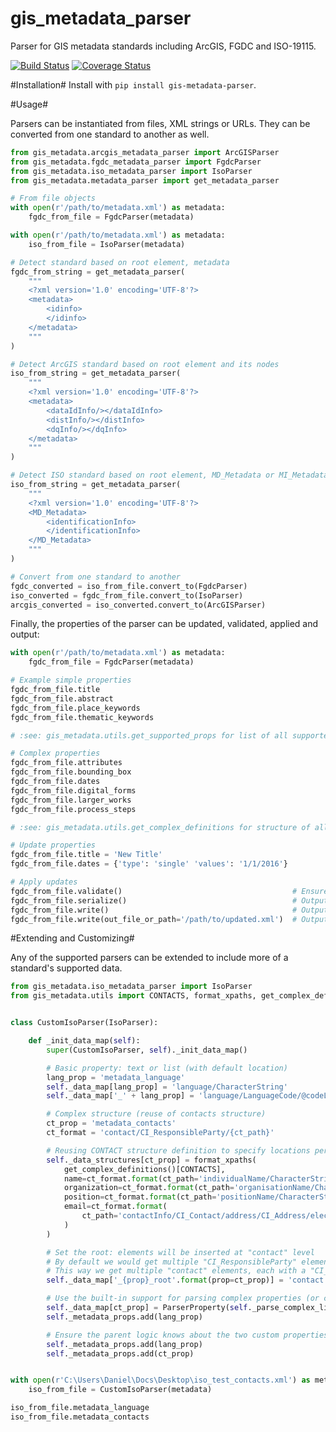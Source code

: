 # gis_metadata_parser
Parser for GIS metadata standards including ArcGIS, FGDC and ISO-19115.

[![Build Status](https://travis-ci.org/consbio/gis-metadata-parser.png?branch=master)](https://travis-ci.org/consbio/gis-metadata-parser) [![Coverage Status](https://coveralls.io/repos/github/consbio/gis-metadata-parser/badge.svg?branch=master)](https://coveralls.io/github/consbio/gis-metadata-parser?branch=master)

#Installation#
Install with `pip install gis-metadata-parser`.

#Usage#

Parsers can be instantiated from files, XML strings or URLs. They can be converted from one standard to another as well.
```python
from gis_metadata.arcgis_metadata_parser import ArcGISParser
from gis_metadata.fgdc_metadata_parser import FgdcParser
from gis_metadata.iso_metadata_parser import IsoParser
from gis_metadata.metadata_parser import get_metadata_parser

# From file objects
with open(r'/path/to/metadata.xml') as metadata:
    fgdc_from_file = FgdcParser(metadata)

with open(r'/path/to/metadata.xml') as metadata:
    iso_from_file = IsoParser(metadata)

# Detect standard based on root element, metadata
fgdc_from_string = get_metadata_parser(
    """
    <?xml version='1.0' encoding='UTF-8'?>
    <metadata>
        <idinfo>
        </idinfo>
    </metadata>
    """
)

# Detect ArcGIS standard based on root element and its nodes
iso_from_string = get_metadata_parser(
    """
    <?xml version='1.0' encoding='UTF-8'?>
    <metadata>
        <dataIdInfo/></dataIdInfo>
        <distInfo/></distInfo>
        <dqInfo/></dqInfo>
    </metadata>
    """
)

# Detect ISO standard based on root element, MD_Metadata or MI_Metadata
iso_from_string = get_metadata_parser(
    """
    <?xml version='1.0' encoding='UTF-8'?>
    <MD_Metadata>
        <identificationInfo>
        </identificationInfo>
    </MD_Metadata>
    """
)

# Convert from one standard to another
fgdc_converted = iso_from_file.convert_to(FgdcParser)
iso_converted = fgdc_from_file.convert_to(IsoParser)
arcgis_converted = iso_converted.convert_to(ArcGISParser)
```

Finally, the properties of the parser can be updated, validated, applied and output:
```python
with open(r'/path/to/metadata.xml') as metadata:
    fgdc_from_file = FgdcParser(metadata)

# Example simple properties
fgdc_from_file.title
fgdc_from_file.abstract
fgdc_from_file.place_keywords
fgdc_from_file.thematic_keywords

# :see: gis_metadata.utils.get_supported_props for list of all supported properties

# Complex properties
fgdc_from_file.attributes
fgdc_from_file.bounding_box
fgdc_from_file.dates
fgdc_from_file.digital_forms
fgdc_from_file.larger_works
fgdc_from_file.process_steps

# :see: gis_metadata.utils.get_complex_definitions for structure of all complex properties

# Update properties
fgdc_from_file.title = 'New Title'
fgdc_from_file.dates = {'type': 'single' 'values': '1/1/2016'}

# Apply updates
fgdc_from_file.validate()                                      # Ensure updated properties are valid
fgdc_from_file.serialize()                                     # Output updated XML as a string
fgdc_from_file.write()                                         # Output updated XML to existing file
fgdc_from_file.write(out_file_or_path='/path/to/updated.xml')  # Output updated XML to new file
```

#Extending and Customizing#

Any of the supported parsers can be extended to include more of a standard's supported data.
```python
from gis_metadata.iso_metadata_parser import IsoParser
from gis_metadata.utils import CONTACTS, format_xpaths, get_complex_definitions, ParserProperty


class CustomIsoParser(IsoParser):

    def _init_data_map(self):
        super(CustomIsoParser, self)._init_data_map()

        # Basic property: text or list (with default location)
        lang_prop = 'metadata_language'
        self._data_map[lang_prop] = 'language/CharacterString'
        self._data_map['_' + lang_prop] = 'language/LanguageCode/@codeListValue'

        # Complex structure (reuse of contacts structure)
        ct_prop = 'metadata_contacts'
        ct_format = 'contact/CI_ResponsibleParty/{ct_path}'

        # Reusing CONTACT structure definition to specify locations per prop
        self._data_structures[ct_prop] = format_xpaths(
            get_complex_definitions()[CONTACTS],
            name=ct_format.format(ct_path='individualName/CharacterString'),
            organization=ct_format.format(ct_path='organisationName/CharacterString'),
            position=ct_format.format(ct_path='positionName/CharacterString'),
            email=ct_format.format(
                ct_path='contactInfo/CI_Contact/address/CI_Address/electronicMailAddress/CharacterString'
            )
        )

        # Set the root: elements will be inserted at "contact" level
        # By default we would get multiple "CI_ResponsibleParty" elements
        # This way we get multiple "contact" elements, each with a "CI_ResponsibleParty"
        self._data_map['_{prop}_root'.format(prop=ct_prop)] = 'contact'

        # Use the built-in support for parsing complex properties (or customize a parser/updater)
        self._data_map[ct_prop] = ParserProperty(self._parse_complex_list, self._update_complex_list)
        self._metadata_props.add(lang_prop)

        # Ensure the parent logic knows about the two custom properties
        self._metadata_props.add(lang_prop)
        self._metadata_props.add(ct_prop)


with open(r'C:\Users\Daniel\Docs\Desktop\iso_test_contacts.xml') as metadata:
    iso_from_file = CustomIsoParser(metadata)

iso_from_file.metadata_language
iso_from_file.metadata_contacts
```

